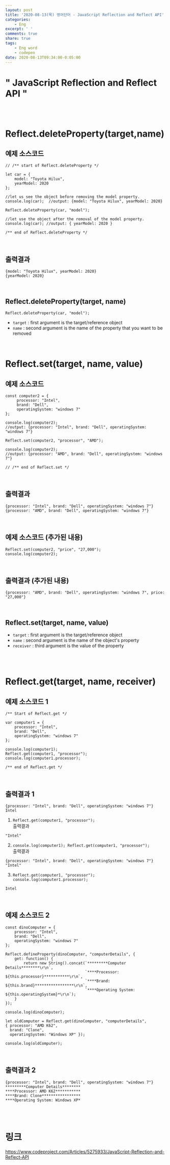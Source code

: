 ```yaml
---
layout: post
title: '2020-08-13(목) 영어단어 - JavaScript Reflection and Reflect API'
categories:
    - Eng
excerpt: ' '
comments: true
share: true
tags:
    - Eng word
    - codepen
date: 2020-08-13T09:34:00-0:05:00
---
```

# " JavaScript Reflection and Reflect API "

<br/><br/>

# Reflect.deleteProperty(target,name)
## 예제 소스코드
```
// /** start of Reflect.deleteProperty */

let car = {
    model: "Toyota Hilux",
    yearModel: 2020
};

//let us see the object before removing the model property.
console.log(car);  //output: {model: "Toyota Hilux", yearModel: 2020}

Reflect.deleteProperty(car, "model");

//let use the object after the removal of the model property.
console.log(car); //output: { yearModel: 2020 }

/** end of Reflect.deleteProperty */
```

<br/>

## 출력결과
```
{model: "Toyota Hilux", yearModel: 2020}
{yearModel: 2020}
```
<br/>

## Reflect.deleteProperty(target, name)
```
Reflect.deleteProperty(car, "model");
```
- `target` : first argument is the target/reference object
- `name` : second argument is the name of the property that you want to be removed

<br/>

# Reflect.set(target, name, value)
## 예제 소스코드
```
const computer2 = {
     processor: "Intel",
     brand: "Dell",
     operatingSystem: "windows 7"
};

console.log(computer2);
//output: {processor: "Intel", brand: "Dell", operatingSystem: "windows 7"}

Reflect.set(computer2, "processor", "AMD");

console.log(computer2);
//output: {processor: "AMD", brand: "Dell", operatingSystem: "windows 7"}

// /** end of Reflect.set */
```

<br/>

## 출력결과
```
{processor: "Intel", brand: "Dell", operatingSystem: "windows 7"}
{processor: "AMD", brand: "Dell", operatingSystem: "windows 7"}
```

<br/>

## 예제 소스코드 (추가된 내용)
```
Reflect.set(computer2, "price", "27,000");
console.log(computer2);
```

<br/>

## 출력결과 (추가된 내용)
```
{processor: "AMD", brand: "Dell", operatingSystem: "windows 7", price: "27,000"}
```

<br/>

## Reflect.set(target, name, value)
- `target` : first argument is the target/reference object
- `name` : second argument is the name of the object's property
- `receiver` : third argument is the value of the property

<br/>
<br/>

# Reflect.get(target, name, receiver)
## 예제 소스코드 1
```
/** Start of Reflect.get */

var computer1 = {
    processor: "Intel",
    brand: "Dell",
    operatingSystem: "windows 7"
};

console.log(computer1);
Reflect.get(computer1, "processor");
console.log(computer1.processor);

/** end of Reflect.get */
```

<br/>

## 출력결과 1
```
{processor: "Intel", brand: "Dell", operatingSystem: "windows 7"}
Intel
```

1. `Reflect.get(computer1, "processor");` <br/>
출력결과
```
"Intel"
```

2. `console.log(computer1); Reflect.get(computer1, "processor");`<br/>
출력결과
```
{processor: "Intel", brand: "Dell", operatingSystem: "windows 7"}
"Intel"
```

3. `Reflect.get(computer1, "processor"); console.log(computer1.processor);`<br/>
```
Intel
```

<br/>

## 예제 소스코드 2
```
const dinoComputer = {
    processor: "Intel",
    brand: "Dell",
    operatingSystem: "windows 7"
};

Reflect.defineProperty(dinoComputer, "computerDetails", {
    get: function() { 
        return new String().concat(`*********Computer Details********\r\n`,
                                   `****Processor: ${this.processor}***********\r\n`,
                                   `****Brand: ${this.brand}*****************\r\n`,
                                   `****Operating System: ${this.operatingSystem}*\r\n`);
    }
});

console.log(dinoComputer);

let oldComputer = Reflect.get(dinoComputer, "computerDetails", 
{ processor: "AMD K62", 
  brand: "Clone", 
  operatingSystem: "Windows XP" });

console.log(oldComputer);
```

<br/>

## 출력결과 2
```
{processor: "Intel", brand: "Dell", operatingSystem: "windows 7"}
*********Computer Details********
****Processor: AMD K62***********
****Brand: Clone*****************
****Operating System: Windows XP*
```

<br/><br/>

# 링크
<https://www.codeproject.com/Articles/5275933/JavaScript-Reflection-and-Reflect-API>